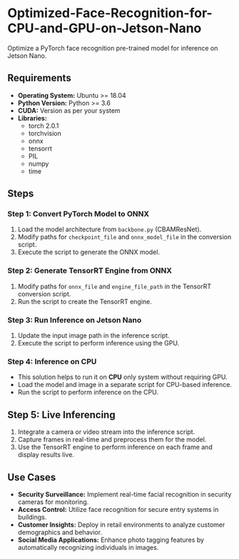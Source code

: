 # Optimized-Face-Recognition-for-CPU-and-GPU-on-Jetson-Nano  

Optimize a PyTorch face recognition pre-trained model for inference on Jetson Nano.

## Requirements
- **Operating System:** Ubuntu >= 18.04
- **Python Version:** Python >= 3.6
- **CUDA:** Version as per your system
- **Libraries:**
  - torch 2.0.1
  - torchvision
  - onnx
  - tensorrt
  - PIL
  - numpy
  - time

## Steps

### Step 1: Convert PyTorch Model to ONNX
1. Load the model architecture from `backbone.py` (CBAMResNet).
2. Modify paths for `checkpoint_file` and `onnx_model_file` in the conversion script.
3. Execute the script to generate the ONNX model.

### Step 2: Generate TensorRT Engine from ONNX
1. Modify paths for `onnx_file` and `engine_file_path` in the TensorRT conversion script.
2. Run the script to create the TensorRT engine.

### Step 3: Run Inference on Jetson Nano
1. Update the input image path in the inference script.
2. Execute the script to perform inference using the GPU.

### Step 4: Inference on CPU  
- This solution helps to run it on **CPU** only system without requiring GPU.      
- Load the model and image in a separate script for CPU-based inference.
- Run the script to perform inference on the CPU.  

## Step 5: Live Inferencing
1. Integrate a camera or video stream into the inference script.
2. Capture frames in real-time and preprocess them for the model.
3. Use the TensorRT engine to perform inference on each frame and display results live.

## Use Cases
- **Security Surveillance:** Implement real-time facial recognition in security cameras for monitoring.
- **Access Control:** Utilize face recognition for secure entry systems in buildings.
- **Customer Insights:** Deploy in retail environments to analyze customer demographics and behavior.
- **Social Media Applications:** Enhance photo tagging features by automatically recognizing individuals in images.

